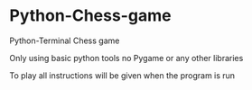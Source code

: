 # Python-Chess-game

Python-Terminal Chess game

Only using basic python tools no Pygame or any other libraries

To play all instructions will be given when the program is run
